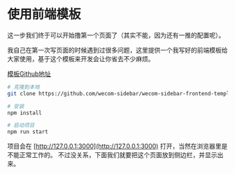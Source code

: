 # 使用前端模板

这一步我们终于可以开始撸第一个页面了（其实不能，因为还有一推的配置呢）。

我自己在第一次写页面的时候遇到过很多问题，这里提供一个我写好的前端模板给大家使用，基于这个模板来开发会让你省去不少麻烦。

[模板Github地址](https://github.com/wecom-sidebar/wecom-sidebar-frontend-template)

```bash
# 克隆到本地
git clone https://github.com/wecom-sidebar/wecom-sidebar-frontend-template.git

# 安装
npm install

# 启动项目
npm run start
```

项目会在 [http://127.0.0.1:3000](http://127.0.0.1:3000) 打开，当然在浏览器里是不能正常工作的。
不过没关系，下面我们就要把这个页面放到侧边栏，并显示出来。
